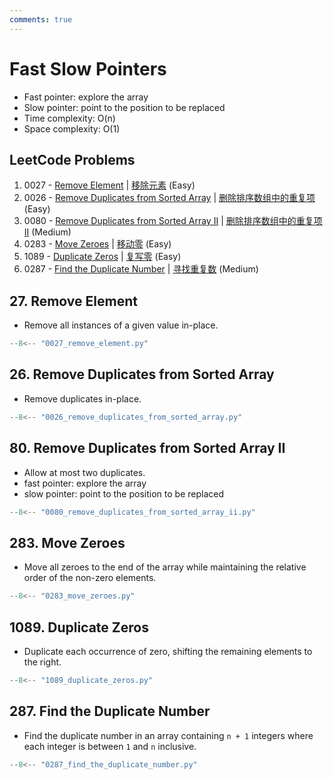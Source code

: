 ```yaml
---
comments: true
---
```


# Fast Slow Pointers

-   Fast pointer: explore the array
-   Slow pointer: point to the position to be replaced
-   Time complexity: O(n)
-   Space complexity: O(1)

## LeetCode Problems

1. 0027 - [Remove Element](https://leetcode.com/problems/remove-element/) | [移除元素](https://leetcode.cn/problems/remove-element/) (Easy)
2. 0026 - [Remove Duplicates from Sorted Array](https://leetcode.com/problems/remove-duplicates-from-sorted-array/) | [删除排序数组中的重复项](https://leetcode.cn/problems/remove-duplicates-from-sorted-array/) (Easy)
3. 0080 - [Remove Duplicates from Sorted Array II](https://leetcode.com/problems/remove-duplicates-from-sorted-array-ii/) | [删除排序数组中的重复项 II](https://leetcode.cn/problems/remove-duplicates-from-sorted-array-ii/) (Medium)
4. 0283 - [Move Zeroes](https://leetcode.com/problems/move-zeroes/) | [移动零](https://leetcode.cn/problems/move-zeroes/) (Easy)
5. 1089 - [Duplicate Zeros](https://leetcode.com/problems/duplicate-zeros/) | [复写零](https://leetcode.cn/problems/duplicate-zeros/) (Easy)
6. 0287 - [Find the Duplicate Number](https://leetcode.com/problems/find-the-duplicate-number/) | [寻找重复数](https://leetcode.cn/problems/find-the-duplicate-number/) (Medium)

## 27. Remove Element

-   Remove all instances of a given value in-place.

```python
--8<-- "0027_remove_element.py"
```

## 26. Remove Duplicates from Sorted Array

-   Remove duplicates in-place.

```python
--8<-- "0026_remove_duplicates_from_sorted_array.py"
```

## 80. Remove Duplicates from Sorted Array II

-   Allow at most two duplicates.
-   fast pointer: explore the array
-   slow pointer: point to the position to be replaced

```python
--8<-- "0080_remove_duplicates_from_sorted_array_ii.py"
```

## 283. Move Zeroes

-   Move all zeroes to the end of the array while maintaining the relative order of the non-zero elements.

```python
--8<-- "0283_move_zeroes.py"
```

## 1089. Duplicate Zeros

-   Duplicate each occurrence of zero, shifting the remaining elements to the right.

```python
--8<-- "1089_duplicate_zeros.py"
```

## 287. Find the Duplicate Number

-   Find the duplicate number in an array containing `n + 1` integers where each integer is between `1` and `n` inclusive.

```python
--8<-- "0287_find_the_duplicate_number.py"
```
